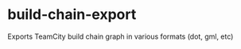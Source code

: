 build-chain-export
==================

Exports TeamCity build chain graph in various formats (dot, gml, etc)
